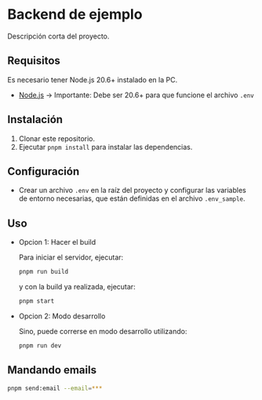 # Backend de ejemplo

Descripción corta del proyecto.

## Requisitos

Es necesario tener Node.js 20.6+ instalado en la PC.

- [Node.js](https://nodejs.org/en/) -> Importante: Debe ser 20.6+ para que funcione el archivo `.env`

## Instalación

1. Clonar este repositorio.
2. Ejecutar `pnpm install` para instalar las dependencias.

## Configuración

- Crear un archivo `.env` en la raíz del proyecto y configurar las variables de entorno necesarias, que están definidas en el archivo `.env_sample`.

## Uso

- Opcion 1: Hacer el build

  Para iniciar el servidor, ejecutar:

  ```bash
  pnpm run build
  ```

  y con la build ya realizada, ejecutar:

  ```bash
  pnpm start
  ```

- Opcion 2: Modo desarrollo

  Sino, puede correrse en modo desarrollo utilizando:

  ```bash
  pnpm run dev
  ```

## Mandando emails

```bash
pnpm send:email --email=***
```